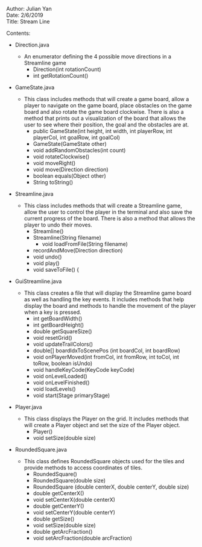 Author: Julian Yan  
Date: 2/6/2019  
Title: Stream Line  

Contents: 
* Direction.java 
  * An enumerator defining the 4 possible move directions in a Streamline game
    * Direction(int rotationCount)
    * int getRotationCount()
  
* GameState.java
  * This class includes methods that will create a game board, allow a player to navigate on the game board, place obstacles on the game board and also rotate the game board clockwise. There is also a method that prints out a visualization of the board that allows the user to see where their position, the goal and the obstacles are at. 
    * public GameState(int height, int width, int playerRow, int playerCol, int goalRow, int goalCol)
    * GameState(GameState other)
    * void addRandomObstacles(int count)
    *  void rotateClockwise()
    * void moveRight()
    * void move(Direction direction)
    * boolean equals(Object other)
    * String toString()
  
* Streamline.java
  * This class includes methods that will create a Streamline game, allow the user to control the player in the terminal and also save the current progress of the board. There is also a method that allows the player to undo their moves. 
    * Streamline()
    * Streamline(String filename)
      * void loadFromFile(String filename)
    * recordAndMove(Direction direction)
    * void undo()
    * void play()
    * void saveToFile() {

* GuiStreamline.java
  * This class creates a file that will display the Streamline game board as well as handling the key events. It includes methods that help display the board and methods to handle the movement of the player when a key is pressed.
    * int getBoardWidth()
    * int getBoardHeight()
    * double getSquareSize()
    * void resetGrid()
    * void updateTrailColors()
    * double[] boardIdxToScenePos (int boardCol, int boardRow)
    * void onPlayerMoved(int fromCol, int fromRow, int toCol, int toRow, boolean isUndo)
    * void handleKeyCode(KeyCode keyCode)
    * void onLevelLoaded()
    * void onLevelFinished()
    * void loadLevels()
    * void start(Stage primaryStage)

* Player.java
  * This class displays the Player on the grid. It includes methods that will create a Player object and set the size of the Player object.
    * Player()
    * void setSize(double size)

* RoundedSquare.java
  * This class defines RoundedSquare objects used for the tiles and provide methods to access coordinates of tiles.
    * RoundedSquare()
    * RoundedSquare(double size)
    * RoundedSquare (double centerX, double centerY, double size)
    * double getCenterX()
    * void setCenterX(double centerX)
    * double getCenterY()
    * void setCenterY(double centerY)
    * double getSize()
    * void setSize(double size)
    * double getArcFraction()
    * void setArcFraction(double arcFraction)
